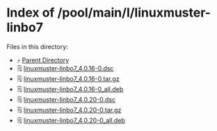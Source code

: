 
# Index of /pool/main/l/linuxmuster-linbo7
Files in this directory:
- ⤴ [Parent Directory](../)
- 🗒 [linuxmuster-linbo7_4.0.16-0.dsc](linuxmuster-linbo7_4.0.16-0.dsc)
- 🗒 [linuxmuster-linbo7_4.0.16-0.tar.gz](linuxmuster-linbo7_4.0.16-0.tar.gz)
- 🗒 [linuxmuster-linbo7_4.0.16-0_all.deb](linuxmuster-linbo7_4.0.16-0_all.deb)
- 🗒 [linuxmuster-linbo7_4.0.20-0.dsc](linuxmuster-linbo7_4.0.20-0.dsc)
- 🗒 [linuxmuster-linbo7_4.0.20-0.tar.gz](linuxmuster-linbo7_4.0.20-0.tar.gz)
- 🗒 [linuxmuster-linbo7_4.0.20-0_all.deb](linuxmuster-linbo7_4.0.20-0_all.deb)
